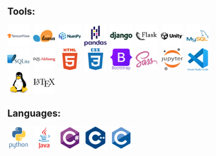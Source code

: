 ## Tools:
<div>
  <img title="" alt="" width="50" height="50" src="https://github.com/devicons/devicon/blob/master/icons/tensorflow/tensorflow-original-wordmark.svg" />&nbsp;
  <img title="" alt="" width="50" height="50" src="https://github.com/devicons/devicon/blob/master/icons/scikitlearn/scikitlearn-original.svg" />&nbsp;
  <img title="" alt="" width="50" height="50" src="https://github.com/devicons/devicon/blob/master/icons/numpy/numpy-original-wordmark.svg" />&nbsp;
  <img title="" alt="" width="50" height="50" src="https://github.com/devicons/devicon/blob/master/icons/pandas/pandas-original-wordmark.svg" />&nbsp;
  <img title="" alt="" width="50" height="50" src="https://github.com/devicons/devicon/blob/master/icons/django/django-plain-wordmark.svg" />&nbsp;
  <img title="" alt="" width="50" height="50" src="https://github.com/devicons/devicon/blob/master/icons/flask/flask-original-wordmark.svg" />&nbsp;
  <img title="" alt="" width="50" height="50" src="https://github.com/devicons/devicon/blob/master/icons/unity/unity-original-wordmark.svg" />&nbsp;
  <img title="" alt="" width="50" height="50" src="https://github.com/devicons/devicon/blob/master/icons/mysql/mysql-original-wordmark.svg" />&nbsp;
  <img title="" alt="" width="50" height="50" src="https://github.com/devicons/devicon/blob/master/icons/sqlite/sqlite-original-wordmark.svg" />&nbsp;
  <img title="" alt="" width="50" height="50" src="https://github.com/devicons/devicon/blob/master/icons/sqlalchemy/sqlalchemy-original-wordmark.svg" />&nbsp;
  <img title="" alt="" width="50" height="50" src="https://github.com/devicons/devicon/blob/master/icons/html5/html5-plain-wordmark.svg" />&nbsp;
  <img title="" alt="" width="50" height="50" src="https://github.com/devicons/devicon/blob/master/icons/css3/css3-plain-wordmark.svg" />&nbsp;
  <img title="" alt="" width="50" height="50" src="https://github.com/devicons/devicon/blob/master/icons/bootstrap/bootstrap-original-wordmark.svg" />&nbsp;
  <img title="" alt="" width="50" height="50" src="https://github.com/devicons/devicon/blob/master/icons/sass/sass-original.svg" />&nbsp;
  <img title="" alt="" width="50" height="50" src="https://github.com/devicons/devicon/blob/master/icons/jupyter/jupyter-original-wordmark.svg" />&nbsp;
  <img title="" alt="" width="50" height="50" src="https://github.com/devicons/devicon/blob/master/icons/vscode/vscode-original-wordmark.svg" />&nbsp;
  <img title="" alt="" width="50" height="50" src="https://github.com/devicons/devicon/blob/master/icons/linux/linux-original.svg" />&nbsp;
  <img title="" alt="" width="50" height="50" src="https://github.com/devicons/devicon/blob/master/icons/latex/latex-original.svg" />&nbsp;
</div>

## Languages:
<div>
  <img title="" alt="" width="50" height="50" src="https://github.com/devicons/devicon/blob/master/icons/python/python-original-wordmark.svg" />&nbsp;
  <img title="" alt="" width="50" height="50" src="https://github.com/devicons/devicon/blob/master/icons/java/java-original-wordmark.svg" />&nbsp;
  <img title="" alt="" width="50" height="50" src="https://github.com/devicons/devicon/blob/master/icons/csharp/csharp-original.svg" />&nbsp;
  <img title="" alt="" width="50" height="50" src="https://github.com/devicons/devicon/blob/master/icons/cplusplus/cplusplus-plain.svg" />&nbsp;
  <img title="" alt="" width="50" height="50" src="https://github.com/devicons/devicon/blob/master/icons/c/c-original.svg" />&nbsp;
</div>
